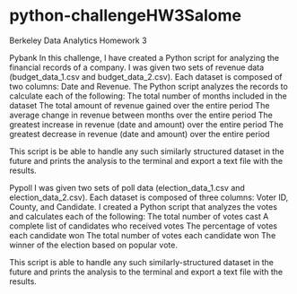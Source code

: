 # python-challengeHW3Salome
Berkeley Data Analytics Homework 3

Pybank
In this challenge, I have created a Python script for analyzing the financial records of a company. I was given two sets of revenue data (budget_data_1.csv and budget_data_2.csv). Each dataset is composed of two columns: Date and Revenue.
The Python script analyzes the records to calculate each of the following:
The total number of months included in the dataset
The total amount of revenue gained over the entire period
The average change in revenue between months over the entire period
The greatest increase in revenue (date and amount) over the entire period
The greatest decrease in revenue (date and amount) over the entire period

This script is be able to handle any such similarly structured dataset in the future and prints the analysis to the terminal and export a text file with the results.

Pypoll
I was given two sets of poll data (election_data_1.csv and election_data_2.csv). Each dataset is composed of three columns: Voter ID, County, and Candidate. I created a Python script that analyzes the votes and calculates each of the following:
The total number of votes cast
A complete list of candidates who received votes
The percentage of votes each candidate won
The total number of votes each candidate won
The winner of the election based on popular vote.

This script is able to handle any such similarly-structured dataset in the future and prints the analysis to the terminal and export a text file with the results.


